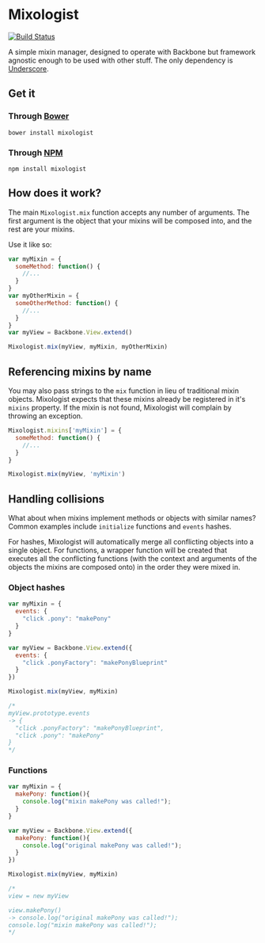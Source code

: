 # Mixologist

[![Build Status](https://travis-ci.org/inf0rmer/mixologist.png?branch=master)](https://travis-ci.org/inf0rmer/mixologist)

A simple mixin manager, designed to operate with Backbone but framework agnostic enough to be used with other stuff. The only dependency is [Underscore](http://underscorejs.org/).

## Get it

### Through [Bower](http://bower.io/)
```bower install mixologist```

### Through [NPM](https://npmjs.org/)
```npm install mixologist```

## How does it work?
The main ```Mixologist.mix``` function accepts any number of arguments. The first argument is the object that your mixins will be composed into, and the rest are your mixins.

Use it like so:

```javascript
var myMixin = {
  someMethod: function() {
    //...
  }
}
var myOtherMixin = {
  someOtherMethod: function() {
    //...
  }
}
var myView = Backbone.View.extend()

Mixologist.mix(myView, myMixin, myOtherMixin)
```

## Referencing mixins by name
You may also pass strings to the ```mix``` function in lieu of traditional mixin objects. Mixologist expects that these mixins already be registered in it's ```mixins``` property. If the mixin is not found, Mixologist will complain by throwing an exception.

```javascript
Mixologist.mixins['myMixin'] = {
  someMethod: function() {
    //...
  }
}

Mixologist.mix(myView, 'myMixin')
```

## Handling collisions
What about when mixins implement methods or objects with similar names? Common examples include ```initialize``` functions and ```events``` hashes.

For hashes, Mixologist will automatically merge all conflicting objects into a single object.
For functions, a wrapper function will be created that executes all the conflicting functions (with the context and arguments of the objects the mixins are composed onto) in the order they were mixed in.

### Object hashes
```javascript
var myMixin = {
  events: {
    "click .pony": "makePony"
  }
}

var myView = Backbone.View.extend({
  events: {
    "click .ponyFactory": "makePonyBlueprint"
  }
})

Mixologist.mix(myView, myMixin)

/*
myView.prototype.events
-> {
  "click .ponyFactory": "makePonyBlueprint",
  "click .pony": "makePony"
}
*/

```

### Functions
```javascript
var myMixin = {
  makePony: function(){
    console.log("mixin makePony was called!");
  }
}

var myView = Backbone.View.extend({
  makePony: function(){
    console.log("original makePony was called!");
  }
})

Mixologist.mix(myView, myMixin)

/*
view = new myView

view.makePony()
-> console.log("original makePony was called!");
console.log("mixin makePony was called!");
*/

```
